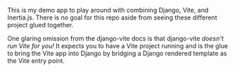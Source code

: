 This is my demo app to play around with combining
Django, Vite, and Inertia.js.
There is no goal for this repo aside
from seeing these different project glued together.

One glaring omission from the django-vite docs is
that django-vite *doesn't run Vite for you!*
It expects you to have a Vite project running and is the glue
to bring the Vite app into Django by bridging a Django rendered
template as the Vite entry point.
